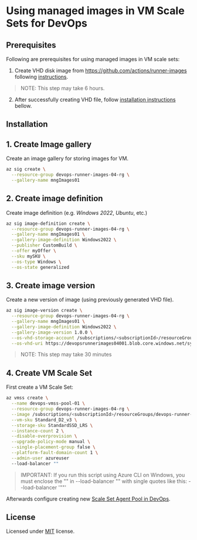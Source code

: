 
# Using managed images in VM Scale Sets for DevOps

## Prerequisites

Following are prerequisites for using managed images in VM scale sets:

1. Create VHD disk image from https://github.com/actions/runner-images following [instructions](https://github.com/actions/runner-images/blob/main/docs/create-image-and-azure-resources.md). 

> NOTE: This step may take 6 hours.
2. After successfully creating VHD file, follow [installation instructions](#installation) bellow.


## Installation

## 1. Create Image gallery 

Create an image gallery for storing images for VM.

```bash
az sig create \
  --resource-group devops-runner-images-04-rg \
  --gallery-name mngImages01
```

## 2. Create image definition

Create image definition (e.g. _Windows 2022_, _Ubuntu_, etc.)

```bash
az sig image-definition create \
  --resource-group devops-runner-images-04-rg \
  --gallery-name mngImages01 \
  --gallery-image-definition Windows2022 \
  --publisher CustomBuild \
  --offer myOffer \
  --sku mySKU \
  --os-type Windows \
  --os-state generalized
```
 
## 3. Create image version

Create a new version of image (using previously generated VHD file).

```bash
az sig image-version create \
  --resource-group devops-runner-images-04-rg \
  --gallery-name mngImages01 \
  --gallery-image-definition Windows2022 \
  --gallery-image-version 1.0.0 \
  --os-vhd-storage-account /subscriptions/<subscriptionId>/resourceGroups/imageGroups/providers/Microsoft.Storage/storageAccounts/devopsrunnerimages04001 \
  --os-vhd-uri https://devopsrunnerimages04001.blob.core.windows.net/system/Microsoft.Compute/Images/images/packer-osDisk.vhd
```
> NOTE: This step may take 30 minutes

## 4. Create VM Scale Set

First create a VM Scale Set:

```bash
az vmss create \
  --name devops-vmss-pool-01 \
  --resource-group devops-runner-images-04-rg \
  --image /subscriptions/<subscriptionId>/resourceGroups/devops-runner-images-04-rg/providers/Microsoft.Compute/galleries/mngImages01/images/Windows2022/versions/1.0.0 \
  --vm-sku Standard_D2_v3 \
  --storage-sku StandardSSD_LRS \
  --instance-count 2 \
  --disable-overprovision \
  --upgrade-policy-mode manual \
  --single-placement-group false \
  --platform-fault-domain-count 1 \
  --admin-user azureuser
  --load-balancer ""
```

> IMPORTANT: If you run this script using Azure CLI on Windows, you must enclose the "" in --load-balancer "" with single quotes like this: --load-balancer '""'

Afterwards configure creating new [Scale Set Agent Pool in DevOps](https://learn.microsoft.com/en-us/azure/devops/pipelines/agents/scale-set-agents?view=azure-devops).

## License

Licensed under [MIT](LICENSE.md) license.